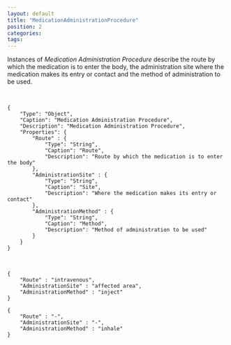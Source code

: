 ```yaml
---
layout: default
title: "MedicationAdministrationProcedure"
position: 2
categories: 
tags: 
---
```


Instances of *Medication Administration Procedure* describe the route by which the medication is to enter the body, the administration site where the medication makes its entry or contact and the method of administration to be used. 

  

```
{
    "Type": "Object",
    "Caption": "Medication Administration Procedure",
    "Description": "Medication Administration Procedure",
	"Properties": {
		"Route" : {
            "Type": "String",
            "Caption": "Route",
            "Description": "Route by which the medication is to enter the body"
		},
		"AdministrationSite" : {
			"Type": "String",
            "Caption": "Site",
            "Description": "Where the medication makes its entry or contact"
		},
		"AdministrationMethod" : {
			"Type": "String",
            "Caption": "Method",
            "Description": "Method of administration to be used"		
		}
	}		
}
```

   

```
{
	"Route" : "intravenous",
	"AdministrationSite" : "affected area",
	"AdministrationMethod" : "inject"
}
```

```
{
	"Route" : "-",
	"AdministrationSite" : "-",
	"AdministrationMethod" : "inhale"
}
```

 

 

